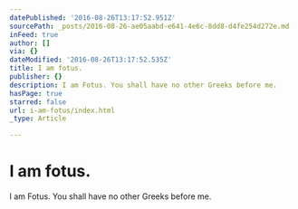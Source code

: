 ```yaml
---
datePublished: '2016-08-26T13:17:52.951Z'
sourcePath: _posts/2016-08-26-ae05aabd-e641-4e6c-8dd8-d4fe254d272e.md
inFeed: true
author: []
via: {}
dateModified: '2016-08-26T13:17:52.535Z'
title: I am fotus.
publisher: {}
description: I am Fotus. You shall have no other Greeks before me.
hasPage: true
starred: false
url: i-am-fotus/index.html
_type: Article

---
```

# I am fotus.

I am Fotus. You shall have no other Greeks before me.